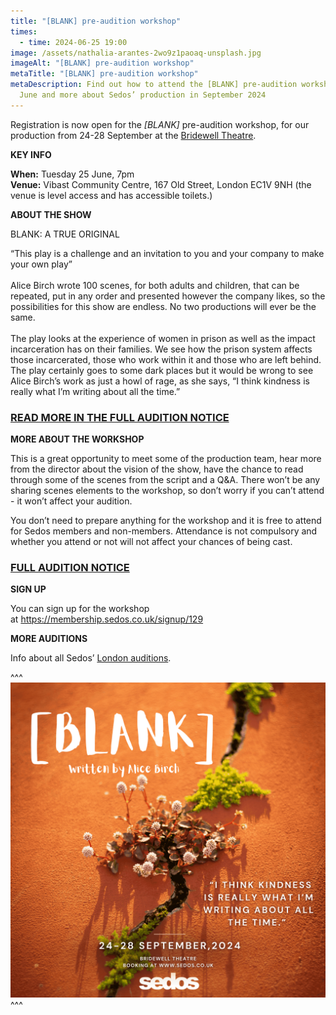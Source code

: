 ```yaml
---
title: "[BLANK] pre-audition workshop"
times:
  - time: 2024-06-25 19:00
image: /assets/nathalia-arantes-2wo9z1paoaq-unsplash.jpg
imageAlt: "[BLANK] pre-audition workshop"
metaTitle: "[BLANK] pre-audition workshop"
metaDescription: Find out how to attend the [BLANK] pre-audition workshop on 25
  June and more about Sedos’ production in September 2024
---
```

Registration is now open for the *\[BLANK]* pre-audition workshop, for our production from 24-28 September at the [Bridewell Theatre](https://www.sedos.co.uk/venues/bridewell). 

**KEY INFO**

**When:** Tuesday 25 June, 7pm\
**Venue:** Vibast Community Centre, 167 Old Street, London EC1V 9NH (the venue is level access and has accessible toilets.)

**ABOUT THE SHOW**

BLANK: A TRUE ORIGINAL

“This play is a challenge and an invitation to you and your company to make your own play”\
\
Alice Birch wrote 100 scenes, for both adults and children, that can be repeated, put in any order and presented however the company likes, so the possibilities for this show are endless. No two productions will ever be the same.\
\
The play looks at the experience of women in prison as well as the impact incarceration has on their families. We see how the prison system affects those incarcerated, those who work within it and those who are left behind. The play certainly goes to some dark places but it would be wrong to see Alice Birch’s work as just a howl of rage, as she says, “I think kindness is really what I’m writing about all the time.” 

### [READ MORE IN THE FULL AUDITION NOTICE](https://drive.google.com/drive/folders/1mSx9QtWbvWARXb-3b8faoizRs9PpJhsJ)

**MORE ABOUT THE WORKSHOP**

This is a great opportunity to meet some of the production team, hear more from the director about the vision of the show, have the chance to read through some of the scenes from the script and a Q&A. There won’t be any sharing scenes elements to the workshop, so don’t worry if you can’t attend - it won’t affect your audition.

You don’t need to prepare anything for the workshop and it is free to attend for Sedos members and non-members. Attendance is not compulsory and whether you attend or not will not affect your chances of being cast.

### [FULL AUDITION NOTICE](https://drive.google.com/drive/folders/1mSx9QtWbvWARXb-3b8faoizRs9PpJhsJ?usp=sharing)

**SIGN UP**

You can sign up for the workshop at <https://membership.sedos.co.uk/signup/129>

**MORE AUDITIONS**

Info about all Sedos’ [London auditions](https://www.sedos.co.uk/get-involved).

^^^
![[BLANK] pre-audition workshop](/assets/blank-ig-square-2-.png)
^^^